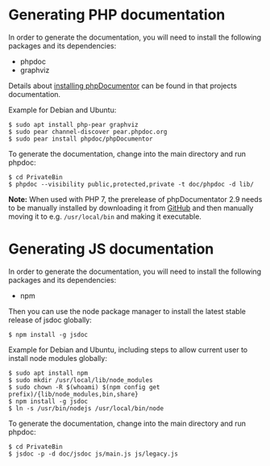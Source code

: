 Generating PHP documentation
============================

In order to generate the documentation, you will need to install the following
packages and its dependencies:
* phpdoc
* graphviz

Details about
[installing phpDocumentor](https://phpdoc.org/docs/latest/getting-started/installing.html)
can be found in that projects documentation.

Example for Debian and Ubuntu:
```console
$ sudo apt install php-pear graphviz
$ sudo pear channel-discover pear.phpdoc.org
$ sudo pear install phpdoc/phpDocumentor
```

To generate the documentation, change into the main directory and run phpdoc:
```console
$ cd PrivateBin
$ phpdoc --visibility public,protected,private -t doc/phpdoc -d lib/
```

**Note:** When used with PHP 7, the prerelease of phpDocumentator 2.9 needs to be
manually installed by downloading it from
[GitHub](https://github.com/phpDocumentor/phpDocumentor2/releases/download/v2.9.0/phpDocumentor.phar)
and then manually moving it to e.g. `/usr/local/bin` and making it executable.

Generating JS documentation
============================

In order to generate the documentation, you will need to install the following
packages and its dependencies:
* npm

Then you can use the node package manager to install the latest stable release
of jsdoc globally:

```console
$ npm install -g jsdoc
```

Example for Debian and Ubuntu, including steps to allow current user to install
node modules globally:
```console
$ sudo apt install npm
$ sudo mkdir /usr/local/lib/node_modules
$ sudo chown -R $(whoami) $(npm config get prefix)/{lib/node_modules,bin,share}
$ npm install -g jsdoc
$ ln -s /usr/bin/nodejs /usr/local/bin/node
```

To generate the documentation, change into the main directory and run phpdoc:
```console
$ cd PrivateBin
$ jsdoc -p -d doc/jsdoc js/main.js js/legacy.js
```

